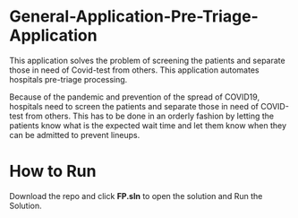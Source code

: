 # General-Application-Pre-Triage-Application
This application solves the problem of screening the patients and separate those in need of Covid-test from others. This application automates hospitals pre-triage processing.

Because of the pandemic and prevention of the spread of COVID19, hospitals need to screen the patients and separate those in need of COVID-test from others. This has to be done in an orderly fashion by letting the patients know what is the expected wait time and let them know when they can be admitted to prevent lineups.

# How to Run
Download the repo and click **FP.sln** to open the solution and Run the Solution.

